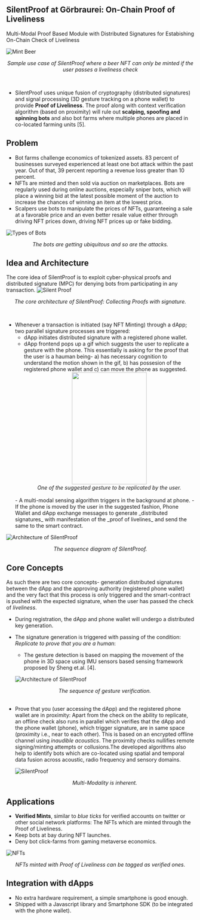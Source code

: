 

## SilentProof at Görbraurei: On-Chain Proof of Liveliness
Multi-Modal Proof Based Module with Distributed Signatures for Estabishing On-Chain Check of Liveliness

![Mint Beer](/beer.png)<div align="center"> *Sample use case of SilentProof where a beer NFT can only be minted if the user passes a liveliness check* </div>

<br>

- SilentProof uses unique fusion of cryptography (distributed signatures) and signal processing (3D gesture tracking on a phone wallet) to provide **Proof of Liveliness**. The proof along with context verification algorithm (based on
proximity) will rule out **scalping, spoofing and spinning bots** and also bot farms where multiple phones are placed in co-located farming
units [5].

## Problem
- Bot farms challenge economics of tokenized assets.
83 percent of businesses surveyed experienced at least one bot attack within the past year. Out of that, 39 percent reporting a revenue loss greater than 10 percent. 
- NFTs are minted and then sold via auction on marketplaces. Bots are regularly used during online auctions, especially sniper bots, which will place a winning bid at the latest possible moment of the auction to increase the chances of winning an item at the lowest price.
- Scalpers use bots to manipulate the prices of NFTs, guaranteeing a sale at a favorable price and an even better resale value either through driving NFT prices down, driving NFT prices up or fake bidding.

![Types of Bots](/bot.PNG)<div align="center"> *The bots are getting ubiquitous and so are the attacks.*</div>

## Idea and Architecture
The core idea of SilentProof is to exploit cyber-physical proofs and distributed signature (MPC) for denying bots from participating in any transaction. 
![Silent Proof](/proof.png) <div align="center"> *The core architecture of SilentProof: Collecting Proofs with signature.* </div> 

<br>

- Whenever a transaction is initiated (say NFT Minting) through a dApp; two parallel signature processes are triggered:
    - dApp initiates distributed signature with a registered phone wallet. 
    - dApp frontend pops up a gif which suggests the user to replicate a gesture with the phone. This essentially is asking for the proof that the user is a hauman being- a) has necessary cognition to understand the motion shown in the gif, b) has possesion of the registered phone wallet and c) can move the phone as suggested. <br> <div align="center"> <img src="/double_flip_rGxyTdh.gif" height = "300px" width = "200px" /> </div> <div align="center"> *One of the suggested gesture to be replicated by the user.*</div>
    <br>
    - A multi-modal sensing algorithm triggers in the background at phone.
    - If the phone is moved by the user in the suggested fashion, Phone Wallet and dApp exchange messages to generate _distributed signatures_ with manifestation of the _proof of livelines_ and send the same to the smart contract.

![Architecture of SilentProof](/finalarch.PNG)<div align="center"> *The sequence diagram of SilentProof.* </div>

## Core Concepts
As such there are two core concepts- generation distributed signatures between the dApp and the approving authority (registered phone wallet) and the very fact that this process is only triggered and the smart-contract is pushed with the expected signature, when the user has passed the check of _liveliness_.

- During registration, the dApp and phone wallet will undergo a distributed key generation.
- The signature generation is triggered with passing of the condition: _Replicate to prove that you are a human_:
    - The gesture detection is based on mapping the movement of the phone in 3D space using IMU sensors based sensing framework proposed by Sheng et.al. [4]. 


    ![Architecture of SilentProof](/gesture.png) <div align="center"> *The sequence of gesture verification.* </div>
    <br>
- Prove that you (user accessing the dApp) and the registered phone wallet are in proximity: Apart from the check on the ability to replicate, an offline check also runs in parallel which verifies that the dApp and the phone wallet (phone), which trigger signature, are in same space (proximity i.e., near to each other). This is based on an encrypted offline channel using _inaudible acoustics_. The proximity checks nullifies remote signing/minting attempts or collusions.The developed algorithms also help to identify bots which are co-located using spatial and temporal data fusion across acoustic, radio frequency and sensory domains.


  ![SilentProof](/silentproof.png)<div align="center"> *Multi-Modality is inherent.* </div>
  
## Applications
- **Verified Mints**, similar to _blue ticks_ for verified accounts on twitter or other social network platforms: The NFTs which are minted through the Proof of Liveliness.
- Keep bots at bay during NFT launches.
- Deny bot click-farms from gaming metaverse economics.

![NFTs](/verified.png) <div align="center"> *NFTs minted with Proof of Liveliness can be tagged as verified ones.* </div>

## Integration with dApps
- No extra hardware requirement, a simple smartphone is good enough.
- Shipped with a Javascript library and Smartphone SDK (to be integrated with the phone wallet).

